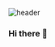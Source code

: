 ![header](https://capsule-render.vercel.app/api?type=waving&color=auto&height=300&section=header&text=Donnie's%20GitHub&fontSize=100)

### Hi there 👋


